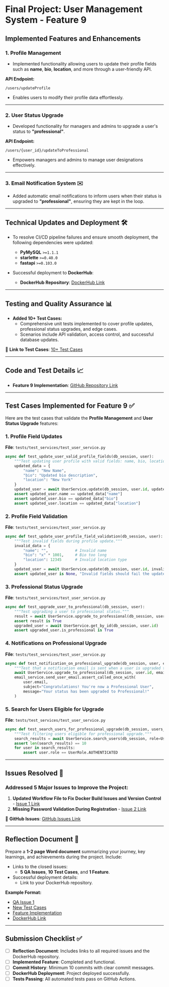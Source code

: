 # Final Project: User Management System - Feature 9 

## Implemented Features and Enhancements

### 1. Profile Management 
- Implemented functionality allowing users to update their profile fields such as **name**, **bio**, **location**, and more through a user-friendly API.

**API Endpoint:**
```
/users/updateProfile
```
- Enables users to modify their profile data effortlessly.

---

### 2. User Status Upgrade 
- Developed functionality for managers and admins to upgrade a user's status to **"professional"**.

**API Endpoint:**
```
/users/{user_id}/updateToProfessional
```
- Empowers managers and admins to manage user designations effectively.

---

### 3. Email Notification System ✉️
- Added automatic email notifications to inform users when their status is upgraded to **"professional"**, ensuring they are kept in the loop.

---

## Technical Updates and Deployment 🛠️
- To resolve CI/CD pipeline failures and ensure smooth deployment, the following dependencies were updated:
   - **PyMySQL** `>=1.1.1`
   - **starlette** `>=0.40.0`
   - **fastapi** `>=0.103.0`

- Successful deployment to **DockerHub**:
   - **DockerHub Repository**: [DockerHub Link](https://hub.docker.com/repository/docker/hariniv02/user_management/general)

---

## Testing and Quality Assurance 📊
- **Added 10+ Test Cases:**
   - Comprehensive unit tests implemented to cover profile updates, professional status upgrades, and edge cases.
   - Scenarios include API validation, access control, and successful database updates.

📄 **Link to Test Cases**: [10+ Test Cases](https://github.com/HariniV02/user_management/tree/tests?tab=readme-ov-file)

---

## Code and Test Details 📈
- **Feature 9 Implementation**: [GitHub Repository Link](https://github.com/your-repo)

---

## Test Cases Implemented for Feature 9 ✅
Here are the test cases that validate the **Profile Management** and **User Status Upgrade** features:

### 1. Profile Field Updates
**File**: `tests/test_services/test_user_service.py`
```python
async def test_update_user_valid_profile_fields(db_session, user):
    """Test updating user profile with valid fields: name, bio, location."""
    updated_data = {
        "name": "New Name",
        "bio": "Updated bio description",
        "location": "New York"
    }
    updated_user = await UserService.update(db_session, user.id, updated_data)
    assert updated_user.name == updated_data["name"]
    assert updated_user.bio == updated_data["bio"]
    assert updated_user.location == updated_data["location"]
```

### 2. Profile Field Validation
**File**: `tests/test_services/test_user_service.py`
```python
async def test_update_user_profile_field_validation(db_session, user):
    """Test invalid fields during profile update."""
    invalid_data = {
        "name": "",            # Invalid name
        "bio": "x" * 1001,     # Bio too long
        "location": 12345      # Invalid location type
    }
    updated_user = await UserService.update(db_session, user.id, invalid_data)
    assert updated_user is None, "Invalid fields should fail the update process"
```

### 3. Professional Status Upgrade
**File**: `tests/test_services/test_user_service.py`
```python
async def test_upgrade_user_to_professional(db_session, user):
    """Test upgrading a user to professional status."""
    result = await UserService.upgrade_to_professional(db_session, user.id)
    assert result is True
    upgraded_user = await UserService.get_by_id(db_session, user.id)
    assert upgraded_user.is_professional is True
```

### 4. Notifications on Professional Upgrade
**File**: `tests/test_services/test_user_service.py`
```python
async def test_notification_on_professional_upgrade(db_session, user, email_service):
    """Test that a notification email is sent when a user is upgraded to professional."""
    await UserService.upgrade_to_professional(db_session, user.id, email_service)
    email_service.send_user_email.assert_called_once_with(
        user.email,
        subject="Congratulations! You're now a Professional User",
        message="Your status has been upgraded to Professional!"
    )
```

### 5. Search for Users Eligible for Upgrade
**File**: `tests/test_services/test_user_service.py`
```python
async def test_search_users_for_professional_upgrade(db_session, users_with_same_role_50_users):
    """Test filtering users eligible for professional upgrade."""
    search_results = await UserService.search_users(db_session, role=UserRole.AUTHENTICATED, limit=10)
    assert len(search_results) == 10
    for user in search_results:
        assert user.role == UserRole.AUTHENTICATED
```

---

## Issues Resolved 🐞
### Addressed 5 Major Issues to Improve the Project:
1. **Updated Workflow File to Fix Docker Build Issues and Version Control** - [Issue 1 Link](https://github.com/your-repo/issues/1)
2. **Missing Password Validation During Registration** - [Issue 2 Link](https://github.com/your-repo/issues/2)

📄 **GitHub Issues**: [GitHub Issues Link](https://github.com/your-repo/issues)

---

## Reflection Document 📄
Prepare a **1-2 page Word document** summarizing your journey, key learnings, and achievements during the project. Include:
- Links to the closed issues:
   - **5 QA Issues**, **10 Test Cases**, and **1 Feature**.
- Successful deployment details:
   - Link to your DockerHub repository.

**Example Format:**
- [QA Issue 1](https://github.com/your-repo/issues/1)
- [New Test Cases](https://github.com/HariniV02/user_management/tree/tests?tab=readme-ov-file)
- [Feature Implementation](https://github.com/HariniV02/user_management/tree/features?tab=readme-ov-file)
- [DockerHub Link](https://hub.docker.com/repository/docker/hariniv02/user_management/general)

---

## Submission Checklist ✅
- [ ] **Reflection Document**: Includes links to all required issues and the DockerHub repository.
- [ ] **Implemented Feature**: Completed and functional.
- [ ] **Commit History**: Minimum 10 commits with clear commit messages.
- [ ] **DockerHub Deployment**: Project deployed successfully.
- [ ] **Tests Passing**: All automated tests pass on GitHub Actions.